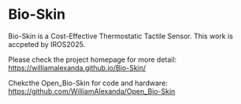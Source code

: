 # Bio-Skin
Bio-Skin is a Cost-Effective Thermostatic Tactile Sensor. This work is accpeted by IROS2025.

Please check the project homepage for more detail: https://williamalexanda.github.io/Bio-Skin/

Chekcthe Open_Bio-Skin for code and hardware: https://github.com/WilliamAlexanda/Open_Bio-Skin
